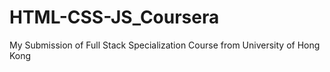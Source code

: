 # HTML-CSS-JS_Coursera
My Submission of Full Stack Specialization Course from University of Hong Kong
